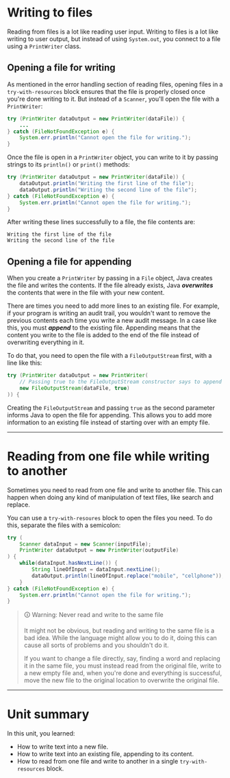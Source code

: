 # Writing to files

Reading from files is a lot like reading user input. Writing to files is a lot like writing to user output, but instead of using `System.out`, you connect to a file using a `PrintWriter` class.

## Opening a file for writing

As mentioned in the error handling section of reading files, opening files in a `try-with-resources` block ensures that the file is properly closed once you're done writing to it. But instead of a `Scanner`, you'll open the file with a `PrintWriter`:

```java
try (PrintWriter dataOutput = new PrintWriter(dataFile)) {
    ...
} catch (FileNotFoundException e) {
    System.err.println("Cannot open the file for writing.");
}
```

Once the file is open in a `PrintWriter` object, you can write to it by passing strings to its `println()` or `print()` methods:

```java
try (PrintWriter dataOutput = new PrintWriter(dataFile)) {
    dataOutput.println("Writing the first line of the file");
    dataOutput.println("Writing the second line of the file");
} catch (FileNotFoundException e) {
    System.err.println("Cannot open the file for writing.");
}
```

After writing these lines successfully to a file, the file contents are:

```
Writing the first line of the file
Writing the second line of the file
```

## Opening a file for appending

When you create a `PrintWriter` by passing in a `File` object, Java creates the file and writes the contents. If the file already exists, Java **_overwrites_** the contents that were in the file with your new content.

There are times you need to add more lines to an existing file. For example, if your program is writing an audit trail, you wouldn't want to remove the previous contents each time you write a new audit message. In a case like this, you must **_append_** to the existing file. Appending means that the content you write to the file is added to the end of the file instead of overwriting everything in it.

To do that, you need to open the file with a `FileOutputStream` first, with a line like this:

```java
try (PrintWriter dataOutput = new PrintWriter(
    // Passing true to the FileOutputStream constructor says to append
    new FileOutputStream(dataFile, true)
)) {
```

Creating the `FileOutputStream` and passing `true` as the second parameter informs Java to open the file for appending. This allows you to add more information to an existing file instead of starting over with an empty file.

---

# Reading from one file while writing to another

Sometimes you need to read from one file and write to another file. This can happen when doing any kind of manipulation of text files, like search and replace.

You can use a `try-with-resoures` block to open the files you need. To do this, separate the files with a semicolon:

```java
try (
    Scanner dataInput = new Scanner(inputFile);
    PrintWriter dataOutput = new PrintWriter(outputFile)
) {
    while(dataInput.hasNextLine()) {
        String lineOfInput = dataInput.nextLine();
        dataOutput.println(lineOfInput.replace("mobile", "cellphone"));
    }
} catch (FileNotFoundException e) {
    System.err.println("Cannot open the file for writing.");
}
```

>🛈 Warning: Never read and write to the same file
>
>It might not be obvious, but reading and writing to the same file is a bad idea. While the language might allow you to do it, doing this can cause all sorts of problems and you shouldn't do it.
>
>If you want to change a file directly, say, finding a word and replacing it in the same file, you must instead read from the original file, write to a new empty file and, when you're done and everything is successful, move the new file to the original location to overwrite the original file.

---

# Unit summary

In this unit, you learned:

-   How to write text into a new file.
-   How to write text into an existing file, appending to its content.
-   How to read from one file and write to another in a single `try-with-resources` block.